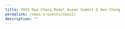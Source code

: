 ```yaml
---
title: 20th Hwa Chong Model Asean Summit @ Hwa Chong
permalink: /news-n-events/news2/
description: ""
---
```

